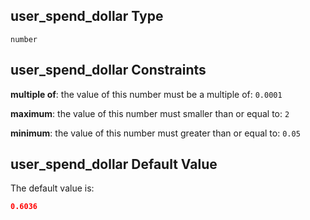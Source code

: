 ## user\_spend\_dollar Type

`number`

## user\_spend\_dollar Constraints

**multiple of**: the value of this number must be a multiple of: `0.0001`

**maximum**: the value of this number must smaller than or equal to: `2`

**minimum**: the value of this number must greater than or equal to: `0.05`

## user\_spend\_dollar Default Value

The default value is:

```json
0.6036
```
